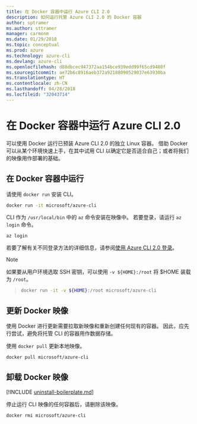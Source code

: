 ```yaml
---
title: 在 Docker 容器中运行 Azure CLI 2.0
description: 如何运行托管 Azure CLI 2.0 的 Docker 容器
author: sptramer
ms.author: sttramer
manager: carmonm
ms.date: 01/29/2018
ms.topic: conceptual
ms.prod: azure
ms.technology: azure-cli
ms.devlang: azure-cli
ms.openlocfilehash: d88dbcec947372aa154bce939edd99f65cd9480f
ms.sourcegitcommit: ae72b6c8916aeb372a92188090529037e63930ba
ms.translationtype: HT
ms.contentlocale: zh-CN
ms.lasthandoff: 04/28/2018
ms.locfileid: "32043714"
---
```

# <a name="run-azure-cli-20-in-a-docker-container"></a>在 Docker 容器中运行 Azure CLI 2.0

可以使用 Docker 运行已预装 Azure CLI 2.0 的独立 Linux 容器。 借助 Docker 可以从某个环境快速上手，在其中试用 CLI 以确定它是否适合自己；或者将我们的映像用作部署的基础。

## <a name="run-in-a-docker-container"></a>在 Docker 容器中运行

请使用 `docker run` 安装 CLI。

   ```bash
   docker run -it microsoft/azure-cli
   ```

CLI 作为 `/usr/local/bin` 中的 `az` 命令安装在映像中。 若要登录，请运行 `az login` 命令。

```azurecli
az login
```

若要了解有关不同登录方法的详细信息，请参阅[使用 Azure CLI 2.0 登录](authenticate-azure-cli.md)。

> [!NOTE]
> 如果要从用户环境选取 SSH 密钥，可以使用 `-v ${HOME}:/root` 将 $HOME 装载为 `/root`。

> ```bash
> docker run -it -v ${HOME}:/root microsoft/azure-cli
> ```

## <a name="update-docker-image"></a>更新 Docker 映像

使用 Docker 进行更新需要拉取新映像和重新创建任何现有的容器。 因此，应先行尝试，避免将托管 CLI 的容器用作数据存储。

使用 `docker pull` 更新本地映像。

```bash
docker pull microsoft/azure-cli
```

## <a name="uninstall-docker-image"></a>卸载 Docker 映像

[!INCLUDE [uninstall-boilerplate.md](includes/uninstall-boilerplate.md)]

停止运行 CLI 映像的任何容器后，请删除该映像。

```bash
docker rmi microsoft/azure-cli
```
